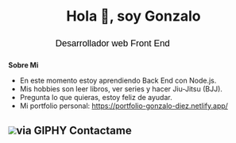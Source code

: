 <h1 align="center">Hola 👋, soy Gonzalo</h1>

<svg xmlns="http://www.w3.org/2000/svg" width="420" height="40" viewBox="0 0 420 40">
  <text x="50%" y="50%" dominant-baseline="middle" text-anchor="middle" font-family="Arial, sans-serif" font-size="18" fill="#000">
    <tspan dy="0" id="text">Desarrollador web Front End</tspan>
    <animate attributeName="opacity" values="0;1" dur="0.5s" begin="0.5s" repeatCount="1" fill="freeze" />
  </text>
</svg>

**Sobre Mi**
- En este momento estoy aprendiendo Back End con Node.js.
- Mis hobbies son leer libros, ver series y hacer Jiu-Jitsu (BJJ).
- Pregunta lo que quieras, estoy feliz de ayudar.
- Mi portfolio personal: https://portfolio-gonzalo-diez.netlify.app/

## <img src="https://giphy.com/gifs/hello-phone-call-ring-KpOqvmCFdNMhF0pQb7">via GIPHY</img> Contactame
<p align="left">
  <a href="https://www.linkedin.com/in/gdiezbuchanan/" target="blank"><svg src="https://www.vectorlogo.zone/logos/linkedin/linkedin-icon.svg"></svg></a>
  <a href="https://www.instagram.com/gonzalodiezbuch/" targer="blank"><svg src"https://www.vectorlogo.zone/logos/instagram/instagram-icon.svg"></svg></a>
</p>
